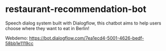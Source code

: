 # restaurant-recommendation-bot

Speech dialog system built with Dialogflow, this chatbot aims to help users choose where they want to eat in Berlin!

Webdemo: https://bot.dialogflow.com/7ea1ecd4-5001-4626-bedf-58bb1e1119cc 
